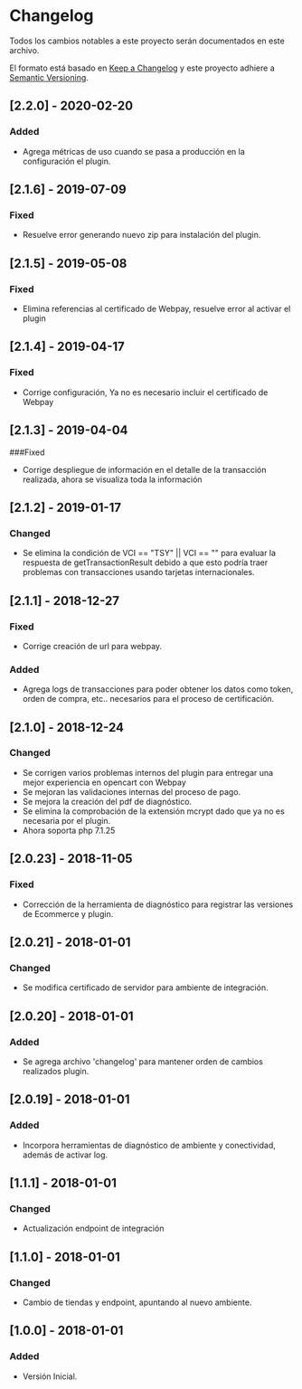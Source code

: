 # Changelog
Todos los cambios notables a este proyecto serán documentados en este archivo.

El formato está basado en [Keep a Changelog](http://keepachangelog.com/en/1.0.0/)
y este proyecto adhiere a [Semantic Versioning](http://semver.org/spec/v2.0.0.html).

## [2.2.0] - 2020-02-20
### Added
- Agrega métricas de uso cuando se pasa a producción en la configuración el plugin.


## [2.1.6] - 2019-07-09
### Fixed
- Resuelve error generando nuevo zip para instalación del plugin.

## [2.1.5] - 2019-05-08
### Fixed
- Elimina referencias al certificado de Webpay, resuelve error al activar el plugin

## [2.1.4] - 2019-04-17
### Fixed
- Corrige configuración, Ya no es necesario incluir el certificado de Webpay

## [2.1.3] - 2019-04-04
###Fixed
- Corrige despliegue de información en el detalle de la transacción realizada, ahora se visualiza toda la información

## [2.1.2] - 2019-01-17
### Changed
- Se elimina la condición de VCI == "TSY" || VCI == "" para evaluar la respuesta de getTransactionResult debido a que
esto podría traer problemas con transacciones usando tarjetas internacionales.

## [2.1.1] - 2018-12-27
### Fixed
- Corrige creación de url para webpay.
### Added
- Agrega logs de transacciones para poder obtener los datos como token, orden de compra, etc.. necesarios para el proceso de certificación.

## [2.1.0] - 2018-12-24
### Changed
- Se corrigen varios problemas internos del plugin para entregar una mejor experiencia en opencart con Webpay
- Se mejoran las validaciones internas del proceso de pago.
- Se mejora la creación del pdf de diagnóstico.
- Se elimina la comprobación de la extensión mcrypt dado que ya no es necesaria por el plugin.
- Ahora soporta php 7.1.25

## [2.0.23] - 2018-11-05
### Fixed
- Corrección de la herramienta de diagnóstico para registrar las versiones de Ecommerce y plugin.

## [2.0.21] - 2018-01-01
### Changed
- Se modifica certificado de servidor para ambiente de integración.

## [2.0.20] - 2018-01-01
### Added
- Se agrega archivo 'changelog' para mantener orden de cambios realizados plugin.

## [2.0.19] - 2018-01-01
### Added
- Incorpora herramientas de diagnóstico de ambiente y conectividad, además de activar log.

## [1.1.1] - 2018-01-01
### Changed
- Actualización endpoint de integración

## [1.1.0] - 2018-01-01
### Changed
- Cambio de tiendas y endpoint, apuntando al nuevo ambiente.

## [1.0.0] - 2018-01-01
### Added
- Versión Inicial.

